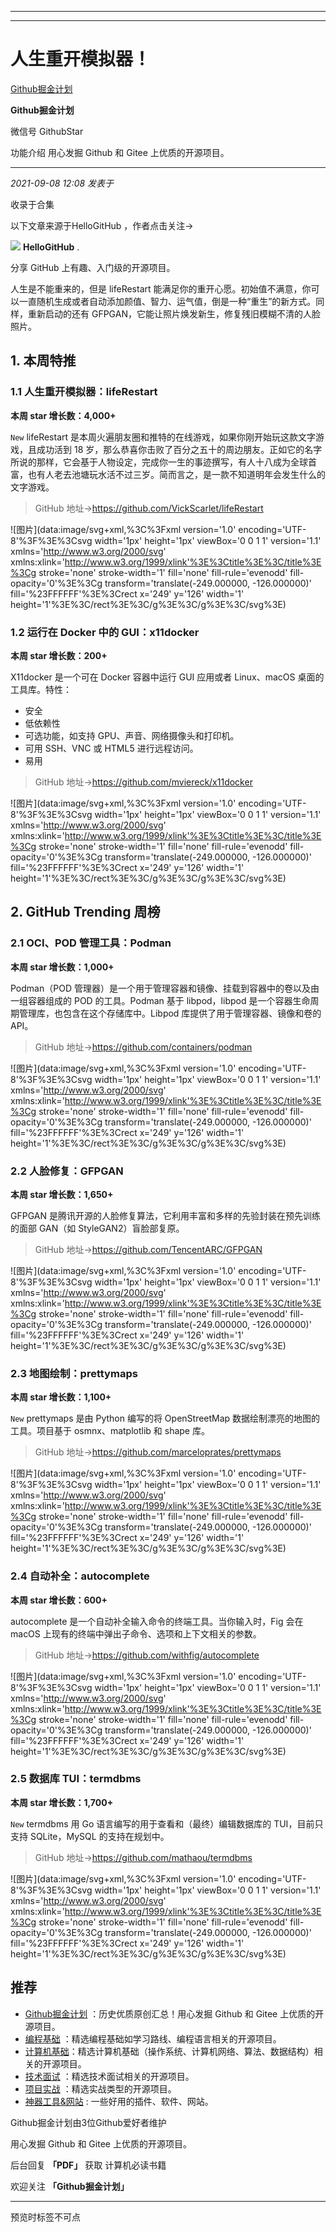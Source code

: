 ----------------------------------------
----------------------------------------
#  人生重开模拟器！

[ Github掘金计划 ](javascript:void\(0\);)

**Github掘金计划** ![]()

微信号 GithubStar

功能介绍 用心发掘 Github 和 Gitee 上优质的开源项目。

____

_2021-09-08 12:08_ _发表于_

收录于合集

以下文章来源于HelloGitHub ，作者点击关注→

![](images/0)
**HelloGitHub** .

分享 GitHub 上有趣、入门级的开源项目。

  

人生是不能重来的，但是 lifeRestart
能满足你的重开心愿。初始值不满意，你可以一直随机生成或者自动添加颜值、智力、运气值，倒是一种“重生”的新方式。同样，重新启动的还有
GFPGAN，它能让照片焕发新生，修复残旧模糊不清的人脸照片。

##  1\. 本周特推

### 1.1 人生重开模拟器：lifeRestart

 **本周 star 增长数：4,000+**

`New` lifeRestart 是本周火遍朋友圈和推特的在线游戏，如果你刚开始玩这款文字游戏，且成功活到 18
岁，那么恭喜你击败了百分之五十的周边朋友。正如它的名字所说的那样，它会基于人物设定，完成你一生的事迹撰写，有人十八成为全球首富，也有人老去池塘玩水活不过三岁。简而言之，是一款不知道明年会发生什么的文字游戏。

> GitHub 地址→https://github.com/VickScarlet/lifeRestart

![图片](data:image/svg+xml,%3C%3Fxml version='1.0' encoding='UTF-8'%3F%3E%3Csvg
width='1px' height='1px' viewBox='0 0 1 1' version='1.1'
xmlns='http://www.w3.org/2000/svg'
xmlns:xlink='http://www.w3.org/1999/xlink'%3E%3Ctitle%3E%3C/title%3E%3Cg
stroke='none' stroke-width='1' fill='none' fill-rule='evenodd' fill-
opacity='0'%3E%3Cg transform='translate\(-249.000000, -126.000000\)'
fill='%23FFFFFF'%3E%3Crect x='249' y='126' width='1'
height='1'%3E%3C/rect%3E%3C/g%3E%3C/g%3E%3C/svg%3E)

### 1.2 运行在 Docker 中的 GUI：x11docker

 **本周 star 增长数：200+**

X11docker 是一个可在 Docker 容器中运行 GUI 应用或者 Linux、macOS 桌面的工具库。特性：

  * 安全
  * 低依赖性
  * 可选功能，如支持 GPU、声音、网络摄像头和打印机。
  * 可用 SSH、VNC 或 HTML5 进行远程访问。
  * 易用

> GitHub 地址→https://github.com/mviereck/x11docker

![图片](data:image/svg+xml,%3C%3Fxml version='1.0' encoding='UTF-8'%3F%3E%3Csvg
width='1px' height='1px' viewBox='0 0 1 1' version='1.1'
xmlns='http://www.w3.org/2000/svg'
xmlns:xlink='http://www.w3.org/1999/xlink'%3E%3Ctitle%3E%3C/title%3E%3Cg
stroke='none' stroke-width='1' fill='none' fill-rule='evenodd' fill-
opacity='0'%3E%3Cg transform='translate\(-249.000000, -126.000000\)'
fill='%23FFFFFF'%3E%3Crect x='249' y='126' width='1'
height='1'%3E%3C/rect%3E%3C/g%3E%3C/g%3E%3C/svg%3E)

##  2\. GitHub Trending 周榜

### 2.1 OCI、POD 管理工具：Podman

 **本周 star 增长数：1,000+**

Podman（POD 管理器）是一个用于管理容器和镜像、挂载到容器中的卷以及由一组容器组成的 POD 的工具。Podman 基于 libpod，libpod
是一个容器生命周期管理库，也包含在这个存储库中。Libpod 库提供了用于管理容器、镜像和卷的 API。

> GitHub 地址→https://github.com/containers/podman

![图片](data:image/svg+xml,%3C%3Fxml version='1.0' encoding='UTF-8'%3F%3E%3Csvg
width='1px' height='1px' viewBox='0 0 1 1' version='1.1'
xmlns='http://www.w3.org/2000/svg'
xmlns:xlink='http://www.w3.org/1999/xlink'%3E%3Ctitle%3E%3C/title%3E%3Cg
stroke='none' stroke-width='1' fill='none' fill-rule='evenodd' fill-
opacity='0'%3E%3Cg transform='translate\(-249.000000, -126.000000\)'
fill='%23FFFFFF'%3E%3Crect x='249' y='126' width='1'
height='1'%3E%3C/rect%3E%3C/g%3E%3C/g%3E%3C/svg%3E)

### 2.2 人脸修复：GFPGAN

 **本周 star 增长数：1,650+**

GFPGAN 是腾讯开源的人脸修复算法，它利用丰富和多样的先验封装在预先训练的面部 GAN（如 StyleGAN2）盲脸部复原。

> GitHub 地址→https://github.com/TencentARC/GFPGAN

![图片](data:image/svg+xml,%3C%3Fxml version='1.0' encoding='UTF-8'%3F%3E%3Csvg
width='1px' height='1px' viewBox='0 0 1 1' version='1.1'
xmlns='http://www.w3.org/2000/svg'
xmlns:xlink='http://www.w3.org/1999/xlink'%3E%3Ctitle%3E%3C/title%3E%3Cg
stroke='none' stroke-width='1' fill='none' fill-rule='evenodd' fill-
opacity='0'%3E%3Cg transform='translate\(-249.000000, -126.000000\)'
fill='%23FFFFFF'%3E%3Crect x='249' y='126' width='1'
height='1'%3E%3C/rect%3E%3C/g%3E%3C/g%3E%3C/svg%3E)

### 2.3 地图绘制：prettymaps

 **本周 star 增长数：1,100+**

`New` prettymaps 是由 Python 编写的将 OpenStreetMap 数据绘制漂亮的地图的工具。项目基于
osmnx、matplotlib 和 shape 库。

> GitHub 地址→https://github.com/marceloprates/prettymaps

![图片](data:image/svg+xml,%3C%3Fxml version='1.0' encoding='UTF-8'%3F%3E%3Csvg
width='1px' height='1px' viewBox='0 0 1 1' version='1.1'
xmlns='http://www.w3.org/2000/svg'
xmlns:xlink='http://www.w3.org/1999/xlink'%3E%3Ctitle%3E%3C/title%3E%3Cg
stroke='none' stroke-width='1' fill='none' fill-rule='evenodd' fill-
opacity='0'%3E%3Cg transform='translate\(-249.000000, -126.000000\)'
fill='%23FFFFFF'%3E%3Crect x='249' y='126' width='1'
height='1'%3E%3C/rect%3E%3C/g%3E%3C/g%3E%3C/svg%3E)

### 2.4 自动补全：autocomplete

 **本周 star 增长数：600+**

autocomplete 是一个自动补全输入命令的终端工具。当你输入时，Fig 会在 macOS 上现有的终端中弹出子命令、选项和上下文相关的参数。

> GitHub 地址→https://github.com/withfig/autocomplete

![图片](data:image/svg+xml,%3C%3Fxml version='1.0' encoding='UTF-8'%3F%3E%3Csvg
width='1px' height='1px' viewBox='0 0 1 1' version='1.1'
xmlns='http://www.w3.org/2000/svg'
xmlns:xlink='http://www.w3.org/1999/xlink'%3E%3Ctitle%3E%3C/title%3E%3Cg
stroke='none' stroke-width='1' fill='none' fill-rule='evenodd' fill-
opacity='0'%3E%3Cg transform='translate\(-249.000000, -126.000000\)'
fill='%23FFFFFF'%3E%3Crect x='249' y='126' width='1'
height='1'%3E%3C/rect%3E%3C/g%3E%3C/g%3E%3C/svg%3E)

### 2.5 数据库 TUI：termdbms

 **本周 star 增长数：1,700+**

`New` termdbms 用 Go 语言编写的用于查看和（最终）编辑数据库的 TUI，目前只支持 SQLite，MySQL 的支持在规划中。

> GitHub 地址→https://github.com/mathaou/termdbms

![图片](data:image/svg+xml,%3C%3Fxml version='1.0' encoding='UTF-8'%3F%3E%3Csvg
width='1px' height='1px' viewBox='0 0 1 1' version='1.1'
xmlns='http://www.w3.org/2000/svg'
xmlns:xlink='http://www.w3.org/1999/xlink'%3E%3Ctitle%3E%3C/title%3E%3Cg
stroke='none' stroke-width='1' fill='none' fill-rule='evenodd' fill-
opacity='0'%3E%3Cg transform='translate\(-249.000000, -126.000000\)'
fill='%23FFFFFF'%3E%3Crect x='249' y='126' width='1'
height='1'%3E%3C/rect%3E%3C/g%3E%3C/g%3E%3C/svg%3E)

## 推荐

  * [Github掘金计划](https://mp.weixin.qq.com/mp/appmsgalbum?__biz=MzIwNDgzMzI3Mg==&action=getalbum&album_id=1571213952619954180#wechat_redirect) ：历史优质原创汇总！用心发掘 Github 和 Gitee 上优质的开源项目。
  * [编程基础](https://mp.weixin.qq.com/mp/appmsgalbum?action=getalbum&album_id=1632585323454971905&__biz=MzIwNDgzMzI3Mg==#wechat_redirect) ：精选编程基础如学习路线、编程语言相关的开源项目。
  * [计算机基础](https://mp.weixin.qq.com/mp/appmsgalbum?action=getalbum&album_id=1635325633234780161&__biz=MzIwNDgzMzI3Mg==#wechat_redirect)：精选计算机基础（操作系统、计算机网络、算法、数据结构）相关的开源项目。
  * [技术面试](https://mp.weixin.qq.com/mp/appmsgalbum?action=getalbum&album_id=1632589980491366403&__biz=MzIwNDgzMzI3Mg==#wechat_redirect) ：精选技术面试相关的开源项目。
  * [项目实战](https://mp.weixin.qq.com/mp/appmsgalbum?action=getalbum&album_id=1632590550748938241&__biz=MzIwNDgzMzI3Mg==#wechat_redirect) ：精选实战类型的开源项目。
  * [神器工具&网站](https://mp.weixin.qq.com/mp/appmsgalbum?__biz=MzIwNDgzMzI3Mg==&action=getalbum&album_id=1692140336665378820#wechat_redirect) : 一些好用的插件、软件、网站。

Github掘金计划由3位Github爱好者维护  

用心发掘 Github 和 Gitee 上优质的开源项目。

后台回复 **「PDF」** 获取 计算机必读书籍

欢迎关注 **「Github掘金计划」**

 ** ** ** ** ************

预览时标签不可点

